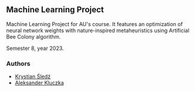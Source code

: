 ## Machine Learning Project

Machine Learning Project for AU's course. It features an optimization of neural network weights
with nature-inspired metaheuristics using Artificial Bee Colony algorithm.

Semester 8, year 2023.

### Authors

- [Krystian Śledź](https://github.com/krystiansledz)
- [Aleksander Kluczka](https://github.com/vis4rd)
